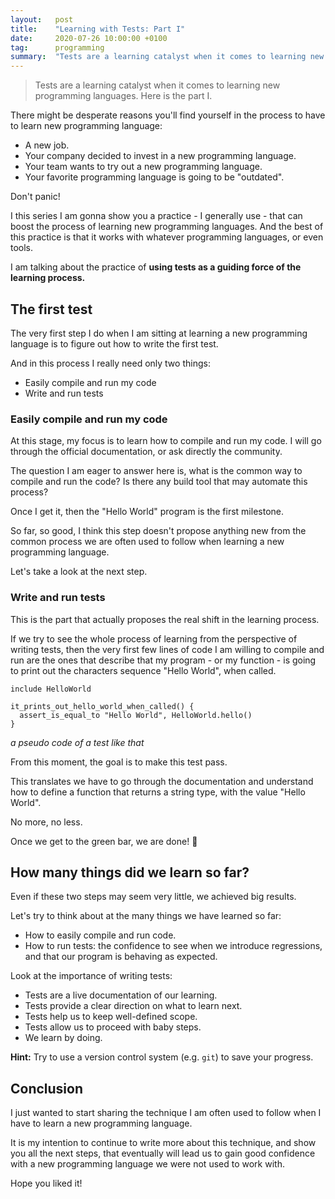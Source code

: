 ```yaml
---
layout:   post
title:    "Learning with Tests: Part I"
date:     2020-07-26 10:00:00 +0100
tag:      programming
summary:  "Tests are a learning catalyst when it comes to learning new programming languages. Here is the part I."
---
```


> Tests are a learning catalyst when it comes to learning new programming languages. Here is the part I.

<!--more-->

There might be desperate reasons you'll find yourself in the process to have to learn new programming language:

- A new job.
- Your company decided to invest in a new programming language.
- Your team wants to try out a new programming language.
- Your favorite programming language is going to be "outdated".

Don't panic!

I this series I am gonna show you a practice - I generally use - that can boost the process of learning new programming languages. And the best of this practice is that it works with whatever programming languages, or even tools.

I am talking about the practice of **using tests as a guiding force of the learning process.**

## The first test

The very first step I do when I am sitting at learning a new programming language is to figure out how to write the first test.

And in this process I really need only two things:

- Easily compile and run my code
- Write and run tests

### Easily compile and run my code

At this stage, my focus is to learn how to compile and run my code. I will go through the official documentation, or ask directly the community.

The question I am eager to answer here is, what is the common way to compile and run the code? Is there any build tool that may automate this process?

Once I get it, then the "Hello World" program is the first milestone.

So far, so good, I think this step doesn't propose anything new from the common process we are often used to follow when learning a new programming language.

Let's take a look at the next step.

### Write and run tests

This is the part that actually proposes the real shift in the learning process.

If we try to see the whole process of learning from the perspective of writing tests, then the very first few lines of code I am willing to compile and run are the ones that describe that my program - or my function - is going to print out the characters sequence "Hello World", when called.

```
include HelloWorld

it_prints_out_hello_world_when_called() {
  assert_is_equal_to "Hello World", HelloWorld.hello()
}

```
_a pseudo code of a test like that_

From this moment, the goal is to make this test pass.

This translates we have to go through the documentation and understand how to define a function that returns a string type, with the value "Hello World".

No more, no less.

Once we get to the green bar, we are done! :clap:

## How many things did we learn so far?

Even if these two steps may seem very little, we achieved big results.

Let's try to think about at the many things we have learned so far:

- How to easily compile and run code.
- How to run tests: the confidence to see when we introduce regressions, and that our program is behaving as expected.

Look at the importance of writing tests:

- Tests are a live documentation of our learning.
- Tests provide a clear direction on what to learn next.
- Tests help us to keep well-defined scope.
- Tests allow us to proceed with baby steps.
- We learn by doing.

**Hint:** Try to use a version control system (e.g. `git`) to save your progress.

## Conclusion

I just wanted to start sharing the technique I am often used to follow when I have to learn a new programming language.

It is my intention to continue to write more about this technique, and show you all the next steps, that eventually will lead us to gain good confidence with a new programming language we were not used to work with.

Hope you liked it!